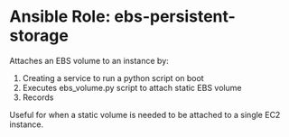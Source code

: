 Ansible Role: ebs-persistent-storage
==============================

Attaches an EBS volume to an instance by:

1. Creating a service to run a python script on boot
2. Executes ebs_volume.py script to attach static EBS volume
3. Records

Useful for when a static volume is needed to be attached to a single EC2 instance.
